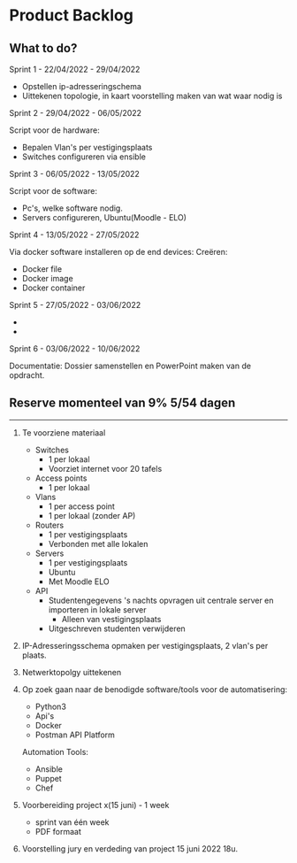 # Product Backlog

## What to do?

Sprint 1 - 22/04/2022 - 29/04/2022

-	Opstellen ip-adresseringschema
-	Uittekenen topologie, in kaart voorstelling maken van wat waar nodig is

Sprint 2 - 29/04/2022 - 06/05/2022

Script voor de hardware:
-	Bepalen Vlan's per vestigingsplaats
-	Switches configureren via ensible

Sprint 3 - 06/05/2022 - 13/05/2022

Script voor de software:
-	Pc's, welke software nodig.
-	Servers configureren, Ubuntu(Moodle - ELO)


Sprint 4 - 13/05/2022 - 27/05/2022

Via docker software installeren op de end devices:
Creëren:
-	Docker file
-	Docker image
-	Docker container


Sprint 5 - 27/05/2022 - 03/06/2022

-
-


Sprint 6 - 03/06/2022 - 10/06/2022

Documentatie: Dossier samenstellen en PowerPoint maken van de opdracht.


## Reserve momenteel van 9% 5/54 dagen



--------------------------------------------------------------------------------------------------------------------




1) Te voorziene materiaal
	- Switches
		- 1 per lokaal
		- Voorziet internet voor 20 tafels
	- Access points
		- 1 per lokaal
	- Vlans
		- 1 per access point
		- 1 per lokaal (zonder AP)
	- Routers
		- 1 per vestigingsplaats
		- Verbonden met alle lokalen
	- Servers
		- 1 per vestigingsplaats
		- Ubuntu
		- Met Moodle ELO
	- API
		- Studentengegevens 's nachts opvragen uit centrale server en importeren in lokale server
			- Alleen van vestigingsplaats
		- Uitgeschreven studenten verwijderen

2) IP-Adresseringsschema opmaken per vestigingsplaats, 2 vlan's per plaats.

3) Netwerktopolgy uittekenen 

3) Op zoek gaan naar de benodigde software/tools voor de automatisering:
	-	Python3
	-	Api's
	-	Docker
	-	Postman API Platform
	
	Automation Tools:
	-	Ansible
	-	Puppet
	-	Chef
	
4) Voorbereiding project x(15 juni) - 1 week
	-	sprint van één week
	-	PDF formaat
	
5) Voorstelling jury en verdeding van project 15 juni 2022 18u.

	
